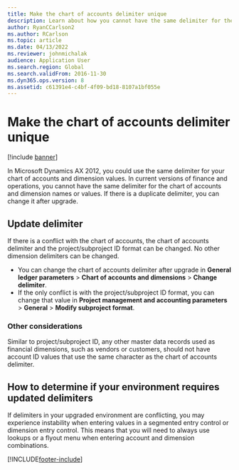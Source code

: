 ```yaml
---
title: Make the chart of accounts delimiter unique
description: Learn about how you cannot have the same delimiter for the chart of accounts and dimension values. You must change delimiter values after upgrade.
author: RyanCCarlson2
ms.author: RCarlson
ms.topic: article
ms.date: 04/13/2022
ms.reviewer: johnmichalak
audience: Application User
ms.search.region: Global
ms.search.validFrom: 2016-11-30
ms.dyn365.ops.version: 8
ms.assetid: c61391e4-c4bf-4f09-bd18-8107a1bf055e
---
```


# Make the chart of accounts delimiter unique

[!include [banner](../../../finance/includes/banner.md)]

In Microsoft Dynamics AX 2012, you could use the same delimiter for your chart of accounts and dimension values. In current versions of finance and operations, you cannot have the same delimiter for the chart of accounts and dimension names or values. If there is a duplicate delimiter, you can change it after upgrade. 

## Update delimiter
If there is a conflict with the chart of accounts, the chart of accounts delimiter and the project/subproject ID format can be changed. No other dimension delimiters can be changed. 
- You can change the chart of accounts delimiter after upgrade in **General ledger parameters** > **Chart of accounts and dimensions** > **Change delimiter**. 
- If the only conflict is with the project/subproject ID format, you can change that value in **Project management and accounting parameters** > **General** > **Modify subproject format**. 

### Other considerations
Similar to project/subproject ID, any other master data records used as financial dimensions, such as vendors or customers, should not have account ID values that use the same character as the chart of accounts delimiter. 

## How to determine if your environment requires updated delimiters 
If delimiters in your upgraded environment are conflicting, you may experience instability when entering values in a segmented entry control or dimension entry control. This means that you will need to always use lookups or a flyout menu when entering account and dimension combinations.

[!INCLUDE[footer-include](../../../includes/footer-banner.md)]

